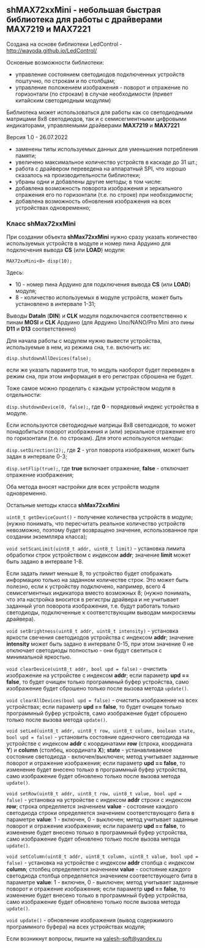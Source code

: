## shMAX72xxMini - небольшая быстрая библиотека для работы с драйверами MAX7219 и MAX7221

Создана на основе библиотеки LedControl - http://wayoda.github.io/LedControl/

Основные возможности библиотеки:
- управление состоянием светодиодов подключенных устройств поштучно, по строкам и по столбцам;
- управление положением изображения - поворот и отражение по горизонтали (по строкам) в случае необходимости (привет китайским светодиодным модулям)

Библиотека может использоваться для работы как со светодиодными матрицами 8х8 светодиодов, так и с семисегментными цифровыми индикаторами, управляемыми драйверами **MAX7219** и **MAX7221**

Версия 1.0 - 26.07.2022
- заменены типы используемых данных для уменьшения потребления памяти;
- увеличено максимальное количество устройств в каскаде до 31 шт.;
- работа с драйвером переведена на аппаратный SPI, что хорошо сказалось на производительности библиотеки;
- убраны одни и добавлены другие методы; в том числе:
- добавлена возможность поворота изображения и зеркального отражения его по горизонтали (т.е. по строке) при необходимости;
- добавлена возможность обновления изображения на всех устройствах одновременно;

### Класс shMax72xxMini

При создании объекта **shMax72xxMini** нужно сразу указать количество используемых устройств в модуле и номер пина Ардуино для подключения вывода **CS** (или **LOAD**) модуля:

`MAX72xxMini<8> disp(10);`

Здесь:
- 10 - номер   пина Ардуино для подключения вывода **CS** (или **LOAD**) модуля;
- 8 - количество используемых в модуле устройств, может быть установлено в интервале 1-31;

Выводы **DataIn** (**DIN**) и **CLK** модуля подключаются соответственно к пинам **MOSI** и **CLK** Ардуино (для Ардуино Uno/NANO/Pro Mini это пины **D11** и **D13** соответственно)

Для начала работы с модулем нужно вывести устройства, используемые в нем, из режима сна, т.е. включить их:

`disp.shutdownAllDevices(false);`

если же указать параметр true, то модуль наоборот будет переведен в режим сна, при этом информация в его регистрах сброшена не будет.

Тоже самое можно проделать с каждым устройством модуля в отдельности:

`disp.shutdownDevice(0, false);`, где **0** - порядковый индекс устройства в модуле.

Если используются светодиодные матрицы 8х8 светодиодов, то может понадобиться поворот изображения и (или) зеркальное отражение его по горизонтали (т.е. по строкам). Для этого используются методы:

`disp.setDirection(2);`, где **2** - угол поворота изображения, может быть задан в интервале 0-3;

`disp.setFlip(true);`, где **true** включает отражение, **false** - отключает отражение изображения;

Оба метода вносят настройки для всех устройств модуля одновременно.

Остальные методы класса **shMax72xxMini**

`uint8_t getDeviceCount()` - получение количества устройств в модуле; (нужно понимать, что пересчитать реальное количество устройств невозможно, поэтому будет возвращено значение, использованное при создании экземпляра класса);

`void setScanLimit(uint8_t addr, uint8_t limit)` - установка лимита обработки строк устройством с индексом **addr**; значение **limit** может быть задано в интервале 1-8.

Если задать лимит меньше 8, то устройство будет отображать информацию только на заданном количестве строк. Это может быть полезно, если к устройству подключено, например, всего 4 семисегментных индикатора вместо возможных 8; (нужно понимать, что эта настройка вносится в регистры драйвера и не учитывает заданный угол поворота изображения, т.е. будут работать только светодиоды, подключенные к соответствующим выводам микросхемы драйвера).

`void setBrightness(uint8_t addr, uint8_t intensity)` - установка яркости свечения светодиодов устройства с индексом **addr**; значение **intensity** может быть задано в интервале 0-15, при этом значение 0 не отключает светодиоды полностью - они будут светиться с минимальной яркостью.

`void clearDevice(uint8_t addr, bool upd = false)` - очистить изображение на устройстве с индексом **addr**; если параметр **upd == false**, то будет очищен только программный буфер устройства, само изображение будет сброшено только после вызова метода `update()`.

`void clearAllDevices(bool upd = false)` - очистить изображение на всех устройствах; если параметр **upd == false**, то будет очищен только программный буфер устройств, само изображение будет сброшено только после вызова метода `update()`.

`void setLed(uint8_t addr, uint8_t row, uint8_t column, boolean state, bool upd = false)` - установить состояние одиночного светодиода на устройстве с индексом **addr** с координатами **row** (строка, координата **Y**) и **column** (столбец, координата **X**); **state** - устанавливаемое состояние светодиода - включен/выключен; метод учитывает заданные поворот и отражение изображения; если параметр **upd == false**, то изменение будет внесено только в программный буфер устройства, само изображение будет обновлено только после вызова метода `update()`.

`void setRow(uint8_t addr, uint8_t row, uint8_t value, bool upd = false)` - установка на устройстве с индексом **addr** строки с индексом **row**; строка определяется значением **value** - состояние каждого светодиода строки определяется значением соответствующего бита в параметре **value**: 1 - включен, 0 - выключен; метод учитывает заданные поворот и отражение изображения; если параметр **upd == false**, то изменение будет внесено только в программный буфер устройства, само изображение будет обновлено только после вызова метода `update()`.

`void setColumn(uint8_t addr, uint8_t column, uint8_t value, bool upd = false)` - установка на устройстве с индексом **addr** столбца с индексом **column**; столбец определяется значением **value** - состояние каждого светодиода столбца определяется значением соответствующего бита в параметре **value**: 1 - включен, 0 - выключен; метод учитывает заданные поворот и отражение изображения; если параметр **upd == false**, то изменение будет внесено только в программный буфер устройства, само изображение будет обновлено только после вызова метода `update()`.

`void update()` - обновление изображения (вывод содержимого программного буфера) на всех устройствах модуля;

Если возникнут вопросы, пишите на valesh-soft@yandex.ru 